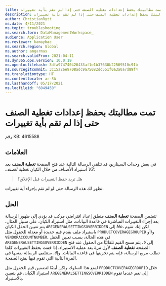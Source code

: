 ```yaml
---
title: تمت مطالبتك بحفظ إعدادات تغطية الصنف حتى إذا لم تقم بأية تغييرات
description: تمت مطالبتك بحفظ إعدادات تغطية الصنف حتى إذا لم تقم بأية تغييرات.
author: ChristianRytt
ms.date: 4/11/2021
ms.topic: troubleshooting
ms.search.form: DataManagementWorkspace_
audience: Application User
ms.reviewer: kamaybac
ms.search.region: Global
ms.author: angarmas
ms.search.validFrom: 2021-04-11
ms.dyn365.ops.version: 10.0.19
ms.openlocfilehash: 3dfa974740420433af1e1b37630b22509510c91b
ms.sourcegitcommit: 3c15a26e9708adc9a75082dc551f0a3a0a7d89f4
ms.translationtype: HT
ms.contentlocale: ar-SA
ms.lasthandoff: 05/17/2021
ms.locfileid: "6049450"
---
```

# <a name="youre-prompted-to-save-item-coverage-settings-even-though-you-made-no-changes"></a>تمت مطالبتك بحفظ إعدادات تغطية الصنف حتى إذا لم تقم بأية تغييرات

رقم KB: 4615588

## <a name="symptoms"></a>العلامات

في بعض وحدات السيناريو، قد تتلقي الرسالة التالية عند فتح الصفحة **تغطية الصنف** بعد استيراد الأصناف من خلال الكيان *تغطية الصنف V2*:

> هل تريد حفظ التغييرات قبل الإغلاق؟

تظهر لك هذه الرسالة حتى لو لم تقم بإجراء أية تغييرات.

## <a name="resolution"></a>الحل

تتضمن الصفحة **تغطية الصنف** منطق إعداد افتراضي مركب قد يؤدي إلى ظهور الرسالة بعد إجراء التغييرات المباشرة في قاعدة البيانات، مثل استيراد الكيان. على سبيل المثال، يتم تعيين الحقل الكيان `AREGENERALSETTINGSOVERRIDDEN` إلى *No*، لكن إنك تقوم باستيراد ملف يقدم قيم جديدة أو معدلة للحقول مثل `PRODUCTCOVERAGEGROUPID` و/أو `VENDORACCOUNTNUMBER`. في هذه الحالة، بسبب تعيين الحقل `AREGENERALSETTINGSOVERRIDDEN` إلى *لا*، يتم مسح القيم تلقائيًا من الحقول عند فتح الصفحة **تغطية الصنف** لأول مرة بعد عملية الاستيراد. إذا قمت بحفظ التغييرات كلما تطلب مربع الرسالة، فإنه يتم تخزينها في قاعدة البيانات. وإلا، ستتلقى الرسالة نفسها في المرة التالية التي تقوم فيها بفتح الصفحة.

لمنع هذا السلوك ولكن أيضًا لتضمين قيم للحقول مثل `PRODUCTCOVERAGEGROUPID` خلال استيراد الكيان، قم بتعيين `AREGENERALSETTINGSOVERRIDDEN` إلى *نعم* عندما تقوم بالاستيراد.
